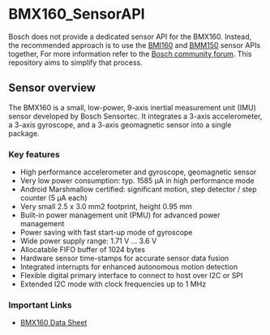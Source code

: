 # BMX160_SensorAPI
Bosch does not provide a dedicated sensor API for the BMX160. Instead, the recommended approach is to use the [BMI160](https://github.com/boschsensortec/BMI160_SensorAPI) and [BMM150](https://github.com/boschsensortec/BMM150_SensorAPI) sensor APIs together, For more information refer to the [Bosch community forum](https://community.bosch-sensortec.com/mems-sensors-forum-jrmujtaw/post/example-code-or-sensor-api-for-bmx160-Fr56z38hmtgSQAW). This repository aims to simplify that process.

## Sensor overview
The BMX160 is a small, low-power, 9-axis inertial measurement unit (IMU) sensor developed by Bosch Sensortec. It integrates a 3-axis accelerometer, a 3-axis gyroscope, and a 3-axis geomagnetic sensor into a single package.
### Key features
- High performance accelerometer and gyroscope, geomagnetic sensor
- Very low power consumption: typ. 1585 μA in high performance mode
- Android Marshmallow certified: significant motion, step detector / step counter (5 μA each)
- Very small 2.5 x 3.0 mm2 footprint, height 0.95 mm
- Built-in power management unit (PMU) for advanced power management
- Power saving with fast start-up mode of gyroscope
- Wide power supply range: 1.71 V … 3.6 V
- Allocatable FIFO buffer of 1024 bytes
- Hardware sensor time-stamps for accurate sensor data fusion
- Integrated interrupts for enhanced autonomous motion detection
- Flexible digital primary interface to connect to host over I2C or SPI
- Extended I2C mode with clock frequencies up to 1 MHz
### Important Links
- [BMX160 Data Sheet](https://www.mouser.com/pdfdocs/BST-BMX160-DS000-11.pdf)
